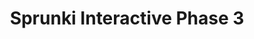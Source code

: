 ---
slug: sprunki-interactive-phase-3
title: Sprunki Interactive Phase 3
description: "Sprunki Interactive Phase 3 is an exciting online game. Play for free directly in your browser!"
icon: /images/popular_mods/Sprunki Interactive Phase 3.png
url: https://wowtbc.net/sprunkin/interactive-phase3/index.html
previewImage: /images/popular_mods/Sprunki Interactive Phase 3.png
type: popular mods

# SEO配置
seo:
  title: "Sprunki Interactive Phase 3 - Play Free Online Game | Fun Browser Games"
  description: "Sprunki Interactive Phase 3 - Play this fun online game for free in your browser. No download required!"
  ogImage: "/images/popular_mods/Sprunki Interactive Phase 3.png"
  keywords: "sprunki-interactive-phase-3, online game, browser game, free game, popular mods game, play online"

videoUrls:
  - https://www.youtube.com/embed/example1
  - https://www.youtube.com/embed/example2

whyPlay:
  title: "Why Play Sprunki Interactive Phase 3?"
  items:
    - "Immersive Gameplay: Sprunki Interactive Phase 3 offers an engaging and immersive gaming experience that will keep you entertained for hours"
    - "Challenging Levels: Test your skills with increasingly difficult challenges and obstacles"
    - "Beautiful Graphics: Enjoy stunning visuals and smooth animations that bring the game world to life"
    - "Regular Updates: New content and features are added regularly to keep the game fresh and exciting"
    - "Free to Play: Experience all the fun without spending a penny"
    - "Community Features: Connect with other players, share strategies, and compete for high scores"
    - "Cross-Platform: Play on any device with a web browser, no downloads required"

features:
  title: "Key Features of Sprunki Interactive Phase 3"
  image: "/images/popular_mods/Sprunki Interactive Phase 3.png"
  items:
    - "Intuitive Controls: Easy to learn controls make Sprunki Interactive Phase 3 accessible for players of all skill levels"
    - "Multiple Game Modes: Enjoy various gameplay options that provide different challenges and experiences"
    - "Character Customization: Personalize your gaming experience with unique characters and items"
    - "Achievement System: Complete special tasks to earn rewards and recognition"
    - "Leaderboards: Compete with players worldwide and see who can achieve the highest scores"

characteristics:
  title: "Game Characteristics"
  image: "/images/popular_mods/Sprunki Interactive Phase 3.png"
  items:
    - "Genre: Popular mods game with elements of strategy and skill"
    - "Difficulty: Suitable for both casual gamers and those seeking a challenge"
    - "Play Time: Quick sessions or extended gameplay, depending on your preference"
    - "Art Style: Vibrant and engaging visuals that enhance the gaming experience"
    - "Sound Design: Immersive audio that complements the gameplay perfectly"

info: "Sprunki Interactive Phase 3 is an exciting online game that offers players a unique and engaging gaming experience. With its intuitive controls, stunning visuals, and challenging gameplay, Sprunki Interactive Phase 3 provides hours of entertainment for players of all ages and skill levels. Whether you're looking for a quick gaming session during a break or an extended play session, Sprunki Interactive Phase 3 delivers an immersive experience that will keep you coming back for more. The game features multiple levels of increasing difficulty, ensuring that players are constantly challenged as they progress. With regular updates adding new content and features, Sprunki Interactive Phase 3 remains fresh and exciting, providing endless entertainment options for its growing community of players."

howToPlayIntro: "Welcome to Sprunki Interactive Phase 3! This guide will walk you through the basics and help you master the game. Whether you're a beginner or looking to improve your skills, these tips and instructions will enhance your gaming experience."

howToPlaySteps:
  - title: "Getting Started"
    description: "Begin your Sprunki Interactive Phase 3 adventure by familiarizing yourself with the controls. Use your keyboard or mouse to navigate through the game interface. The tutorial will guide you through the basic mechanics and help you understand the objectives."
  - title: "Understanding the Objectives"
    description: "In Sprunki Interactive Phase 3, your main goal is to progress through levels by completing specific objectives. Each level presents unique challenges that require different strategies and approaches."
  - title: "Mastering the Controls"
    description: "Practice using the controls to improve your precision and reaction time. Sprunki Interactive Phase 3 requires quick reflexes and strategic thinking to overcome obstacles and defeat opponents."
  - title: "Utilizing Power-ups"
    description: "Collect power-ups throughout the game to enhance your abilities and overcome difficult challenges. Each power-up offers unique advantages that can be crucial for success."
  - title: "Developing Strategies"
    description: "As you progress in Sprunki Interactive Phase 3, develop effective strategies for different scenarios. Analyze patterns, anticipate challenges, and adapt your approach to maximize your performance."

faq:
  title: "Frequently Asked Questions about Sprunki Interactive Phase 3"
  items:
    - question: "Is Sprunki Interactive Phase 3 free to play?"
      answer: "Yes, Sprunki Interactive Phase 3 is completely free to play directly in your web browser. No downloads or purchases are required to enjoy the full game experience."
    - question: "Can I play Sprunki Interactive Phase 3 on mobile devices?"
      answer: "Yes, Sprunki Interactive Phase 3 is optimized for both desktop and mobile play. You can enjoy the game on any device with a web browser and internet connection."
    - question: "Are there any in-game purchases?"
      answer: "While Sprunki Interactive Phase 3 is free to play, there may be optional in-game purchases available for cosmetic items or additional features that don't affect core gameplay."
    - question: "How often is Sprunki Interactive Phase 3 updated?"
      answer: "The developers regularly update Sprunki Interactive Phase 3 with new content, features, and improvements based on player feedback and game performance."
    - question: "Can I play Sprunki Interactive Phase 3 offline?"
      answer: "Currently, Sprunki Interactive Phase 3 requires an internet connection to play as it's a browser-based online game."
    - question: "Is Sprunki Interactive Phase 3 suitable for children?"
      answer: "Yes, Sprunki Interactive Phase 3 is designed to be family-friendly and suitable for players of all ages."
    - question: "How do I report bugs or issues?"
      answer: "If you encounter any problems while playing Sprunki Interactive Phase 3, you can report them through the game's support page or contact the developers directly through their website."
    - question: "Still Have Questions?"
      answer: "If you have additional questions about Sprunki Interactive Phase 3 that aren't covered in this FAQ, please visit our support center or contact our customer service team for assistance."
---